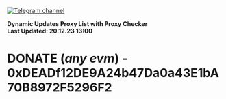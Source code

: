 [![Telegram channel](https://img.shields.io/endpoint?url=https://runkit.io/damiankrawczyk/telegram-badge/branches/master?url=https://t.me/n4z4v0d)](https://t.me/n4z4v0d) 

**Dynamic Updates Proxy List with Proxy Checker**  
**Last Updated: 20.12.23 13:00**

# DONATE (_any evm_) - 0xDEADf12DE9A24b47Da0a43E1bA70B8972F5296F2
